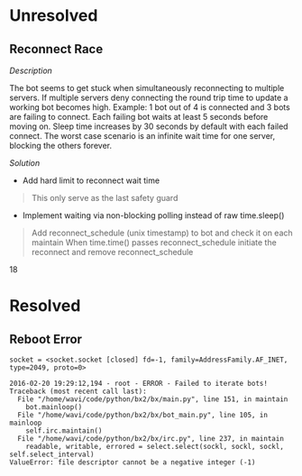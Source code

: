 
# Unresolved

## Reconnect Race

*Description*

The bot seems to get stuck when simultaneously reconnecting to multiple servers.
If multiple servers deny connecting the round trip time to update a working bot becomes high.
Example: 1 bot out of 4 is connected and 3 bots are failing to connect.
Each failing bot waits at least 5 seconds before moving on.
Sleep time increases by 30 seconds by default with each failed connect.
The worst case scenario is an infinite wait time for one server, blocking the others forever.

*Solution*
 - Add hard limit to reconnect wait time 
 > This only serve as the last safety guard
 
 - Implement waiting via non-blocking polling instead of raw time.sleep()
 > Add reconnect_schedule (unix timestamp) to bot and check it on each maintain
 > When time.time() passes reconnect_schedule initiate the reconnect and remove reconnect_schedule


18

# Resolved

## Reboot Error

    socket = <socket.socket [closed] fd=-1, family=AddressFamily.AF_INET, type=2049, proto=0>

    2016-02-20 19:29:12,194 - root - ERROR - Failed to iterate bots!
    Traceback (most recent call last):
      File "/home/wavi/code/python/bx2/bx/main.py", line 151, in maintain
        bot.mainloop()
      File "/home/wavi/code/python/bx2/bx/bot_main.py", line 105, in mainloop
        self.irc.maintain()
      File "/home/wavi/code/python/bx2/bx/irc.py", line 237, in maintain
        readable, writable, errored = select.select(sockl, sockl, sockl, self.select_interval)
    ValueError: file descriptor cannot be a negative integer (-1)
    

